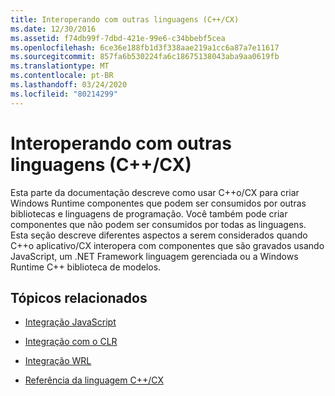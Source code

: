 ```yaml
---
title: Interoperando com outras linguagens (C++/CX)
ms.date: 12/30/2016
ms.assetid: f74db99f-7dbd-421e-99e6-c34bbebf5cea
ms.openlocfilehash: 6ce36e188fb1d3f338aae219a1cc6a87a7e11617
ms.sourcegitcommit: 857fa6b530224fa6c18675138043aba9aa0619fb
ms.translationtype: MT
ms.contentlocale: pt-BR
ms.lasthandoff: 03/24/2020
ms.locfileid: "80214299"
---
```

# <a name="interoperating-with-other-languages-ccx"></a>Interoperando com outras linguagens (C++/CX)

Esta parte da documentação descreve como usar C++o/CX para criar Windows Runtime componentes que podem ser consumidos por outras bibliotecas e linguagens de programação. Você também pode criar componentes que não podem ser consumidos por todas as linguagens. Esta seção descreve diferentes aspectos a serem considerados quando C++o aplicativo/CX interopera com componentes que são gravados usando JavaScript, um .NET Framework linguagem gerenciada ou a Windows Runtime C++ biblioteca de modelos.

## <a name="related-topics"></a>Tópicos relacionados

- [Integração JavaScript](../cppcx/javascript-integration-c-cx.md)

- [Integração com o CLR](../cppcx/clr-integration-c-cx.md)

- [Integração WRL](../cppcx/wrl-integration-c-cx.md)

- [Referência da linguagem C++/CX](../cppcx/visual-c-language-reference-c-cx.md)
